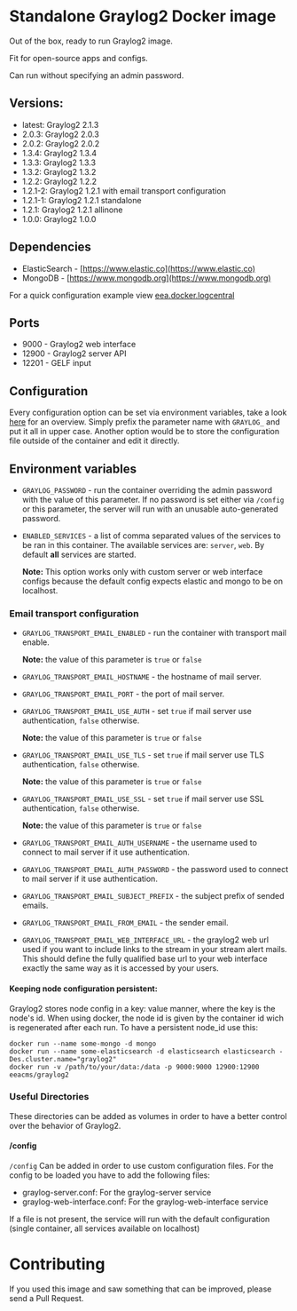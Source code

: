 # Standalone Graylog2 Docker image

Out of the box, ready to run Graylog2 image.

Fit for open-source apps and configs.

Can run without specifying an admin password.

## Versions:
* latest: Graylog2 2.1.3
* 2.0.3: Graylog2 2.0.3
* 2.0.2: Graylog2 2.0.2
* 1.3.4: Graylog2 1.3.4
* 1.3.3: Graylog2 1.3.3
* 1.3.2: Graylog2 1.3.2
* 1.2.2: Graylog2 1.2.2
* 1.2.1-2: Graylog2 1.2.1 with email transport configuration
* 1.2.1-1: Graylog2 1.2.1 standalone
* 1.2.1: Graylog2 1.2.1 allinone
* 1.0.0: Graylog2 1.0.0

## Dependencies

* ElasticSearch - [https://www.elastic.co](https://www.elastic.co)
* MongoDB - [https://www.mongodb.org](https://www.mongodb.org)

For a quick configuration example view [eea.docker.logcentral](https://github.com/eea/eea.docker.logcentral/blob/master/docker-compose.singlenode.yml)

## Ports

* 9000 - Graylog2 web interface
* 12900 - Graylog2 server API
* 12201 - GELF input

## Configuration
Every configuration option can be set via environment variables, take a look [here](https://github.com/Graylog2/graylog2-server/blob/master/misc/graylog.conf) for an overview. Simply prefix the parameter name with ```GRAYLOG_``` and put it all in upper case. Another option would be to store the configuration file outside of the container and edit it directly.

## Environment variables

* ```GRAYLOG_PASSWORD``` - run the container overriding the admin password with
  the value of this parameter. If no password is set either via ```/config``` or
  this parameter, the server will run with an unusable auto-generated password.

* ```ENABLED_SERVICES``` - a list of comma separated values of the services to
  be ran in this container. The available services are: ```server```, ```web```. By default __all__
  services are started.

  __Note:__ This option works only with custom server or
  web interface configs because the default config expects elastic and mongo to be on localhost.

### Email transport configuration

* ```GRAYLOG_TRANSPORT_EMAIL_ENABLED``` - run the container with transport mail enable.

  __Note:__ the value of this parameter is ```true``` or ```false```

* ```GRAYLOG_TRANSPORT_EMAIL_HOSTNAME``` - the hostname of mail server.

* ```GRAYLOG_TRANSPORT_EMAIL_PORT``` - the port of mail server.

* ```GRAYLOG_TRANSPORT_EMAIL_USE_AUTH``` - set ```true``` if mail server use authentication, ```false``` otherwise.

  __Note:__ the value of this parameter is ```true``` or ```false```

* ```GRAYLOG_TRANSPORT_EMAIL_USE_TLS``` - set ```true``` if mail server use TLS authentication, ```false``` otherwise.

  __Note:__ the value of this parameter is ```true``` or ```false```

* ```GRAYLOG_TRANSPORT_EMAIL_USE_SSL``` - set ```true``` if mail server use SSL authentication, ```false``` otherwise.

  __Note:__ the value of this parameter is ```true``` or ```false```

* ```GRAYLOG_TRANSPORT_EMAIL_AUTH_USERNAME``` - the username used to connect to mail server if it use authentication.

* ```GRAYLOG_TRANSPORT_EMAIL_AUTH_PASSWORD``` - the password used to connect to mail server if it use authentication.

* ```GRAYLOG_TRANSPORT_EMAIL_SUBJECT_PREFIX``` - the subject prefix of sended emails.

* ```GRAYLOG_TRANSPORT_EMAIL_FROM_EMAIL``` - the sender email.

* ```GRAYLOG_TRANSPORT_EMAIL_WEB_INTERFACE_URL``` - the graylog2 web url used if you want to include links to the stream in your stream alert mails.
This should define the fully qualified base url to your web interface exactly the same way as it is accessed by your users.

#### Keeping node configuration persistent:
Graylog2 stores node config in a key: value manner, where the key is the node's id.
When using docker, the node id is given by the container id wich is regenerated after
each run. To have a persistent node_id use this:

```
docker run --name some-mongo -d mongo
docker run --name some-elasticsearch -d elasticsearch elasticsearch -Des.cluster.name="graylog2"
docker run -v /path/to/your/data:/data -p 9000:9000 12900:12900 eeacms/graylog2
```

### Useful Directories

These directories can be added as volumes in order to have a better control
over the behavior of Graylog2.

#### /config

```/config``` Can be added in order to use custom configuration files.
For the config to be loaded you have to add the following files:
* graylog-server.conf: For the graylog-server service
* graylog-web-interface.conf: For the graylog-web-interface service

If a file is not present, the service will run with the default configuration
(single container, all services available on localhost)

# Contributing

If you used this image and saw something that can be improved, please send a Pull Request.
